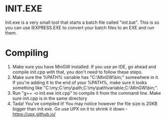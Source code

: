# INIT.EXE
Init.exe is a very small tool that starts a batch file called "init.bat". This is so you can use IEXPRESS.EXE to convert your batch files to an EXE and run them.

# Compiling
1) Make sure you have MinGW installed. If you use an IDE, go ahead and compile init.cpp with that, you don't need to follow these steps.
2) Make sure the %PATH% variable has "C:\MinGW\bin;" somewhere in it. If you're adding it to the end of your %PATH%, make sure it looks something like "C:\my;C:\my\path;C:\my\path\variable;C:\MinGW\bin;".
3) Run "g++ -o init.exe init.cpp" to compile it from the command line. Make sure init.cpp is in the same directory
4) Tada! You've compiled it! You may notice however the file size is 20KB bigger than init.exe. Go use UPX on it to shrink it down - https://upx.github.io/
